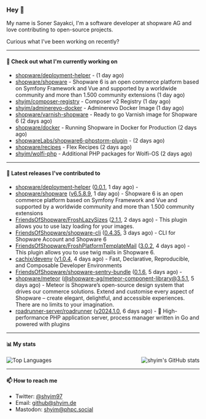 ### Hey 👋

My name is Soner Sayakci, I'm a software developer at shopware AG and love contributing to open-source projects.

Curious what I've been working on recently?

---

#### 👷 Check out what I'm currently working on

- [shopware/deployment-helper](https://github.com/shopware/deployment-helper) -  (1 day ago)
- [shopware/shopware](https://github.com/shopware/shopware) - Shopware 6 is an open commerce platform based on Symfony Framework and Vue and supported by a worldwide community and more than 1.500 community extensions (1 day ago)
- [shyim/composer-registry](https://github.com/shyim/composer-registry) - Composer v2 Registry (1 day ago)
- [shyim/adminerevo-docker](https://github.com/shyim/adminerevo-docker) - Adminerevo Docker Image (1 day ago)
- [shopware/varnish-shopware](https://github.com/shopware/varnish-shopware) - Ready to go Varnish image for Shopware 6 (2 days ago)
- [shopware/docker](https://github.com/shopware/docker) - Running Shopware in Docker for Production (2 days ago)
- [shopwareLabs/shopware6-phpstorm-plugin](https://github.com/shopwareLabs/shopware6-phpstorm-plugin) -  (2 days ago)
- [shopware/recipes](https://github.com/shopware/recipes) - Flex Recipes (2 days ago)
- [shyim/wolfi-php](https://github.com/shyim/wolfi-php) - Additional PHP packages for Wolfi-OS (2 days ago)

---

#### 🔭 Latest releases I've contributed to

- [shopware/deployment-helper](https://github.com/shopware/deployment-helper) ([0.0.1](https://github.com/shopware/deployment-helper/releases/tag/0.0.1), 1 day ago) - 
- [shopware/shopware](https://github.com/shopware/shopware) ([v6.5.8.9](https://github.com/shopware/shopware/releases/tag/v6.5.8.9), 1 day ago) - Shopware 6 is an open commerce platform based on Symfony Framework and Vue and supported by a worldwide community and more than 1.500 community extensions
- [FriendsOfShopware/FroshLazySizes](https://github.com/FriendsOfShopware/FroshLazySizes) ([2.1.1](https://github.com/FriendsOfShopware/FroshLazySizes/releases/tag/2.1.1), 2 days ago) - This plugin allows you to use lazy loading for your images.
- [FriendsOfShopware/shopware-cli](https://github.com/FriendsOfShopware/shopware-cli) ([0.4.35](https://github.com/FriendsOfShopware/shopware-cli/releases/tag/0.4.35), 3 days ago) - CLI for Shopware Account and Shopware 6
- [FriendsOfShopware/FroshPlatformTemplateMail](https://github.com/FriendsOfShopware/FroshPlatformTemplateMail) ([3.0.2](https://github.com/FriendsOfShopware/FroshPlatformTemplateMail/releases/tag/3.0.2), 4 days ago) - This plugin allows you to use twig mails in Shopware 6.
- [cachix/devenv](https://github.com/cachix/devenv) ([v1.0.4](https://github.com/cachix/devenv/releases/tag/v1.0.4), 4 days ago) - Fast, Declarative, Reproducible, and Composable Developer Environments
- [FriendsOfShopware/shopware-sentry-bundle](https://github.com/FriendsOfShopware/shopware-sentry-bundle) ([0.1.6](https://github.com/FriendsOfShopware/shopware-sentry-bundle/releases/tag/0.1.6), 5 days ago) - 
- [shopware/meteor](https://github.com/shopware/meteor) ([@shopware-ag/meteor-component-library@3.5.1](https://github.com/shopware/meteor/releases/tag/%40shopware-ag/meteor-component-library%403.5.1), 5 days ago) - Meteor is Shopware’s open-source design system that drives our commerce solutions. Extend and customise every aspect of Shopware – create elegant, delightful, and accessible experiences. There are no limits to your imagination.
- [roadrunner-server/roadrunner](https://github.com/roadrunner-server/roadrunner) ([v2024.1.0](https://github.com/roadrunner-server/roadrunner/releases/tag/v2024.1.0), 6 days ago) - 🤯 High-performance PHP application server, process manager written in Go and powered with plugins

---

#### 📊 My stats

<img align="right" alt="shyim's GitHub stats" src="https://github-readme-stats.vercel.app/api?username=shyim&count_private=1&show_icons=true&" />

![Top Languages](https://github-readme-stats.vercel.app/api/top-langs/?username=shyim)

---

#### 📫 How to reach me

- Twitter: [@shyim97](https://twitter.com/shyim97)
- Email: [github@shyim.de](mailto://github@shyim.de)
- Mastodon: <a rel="me" href="https://phpc.social/@shyim">shyim@phpc.social</a>
